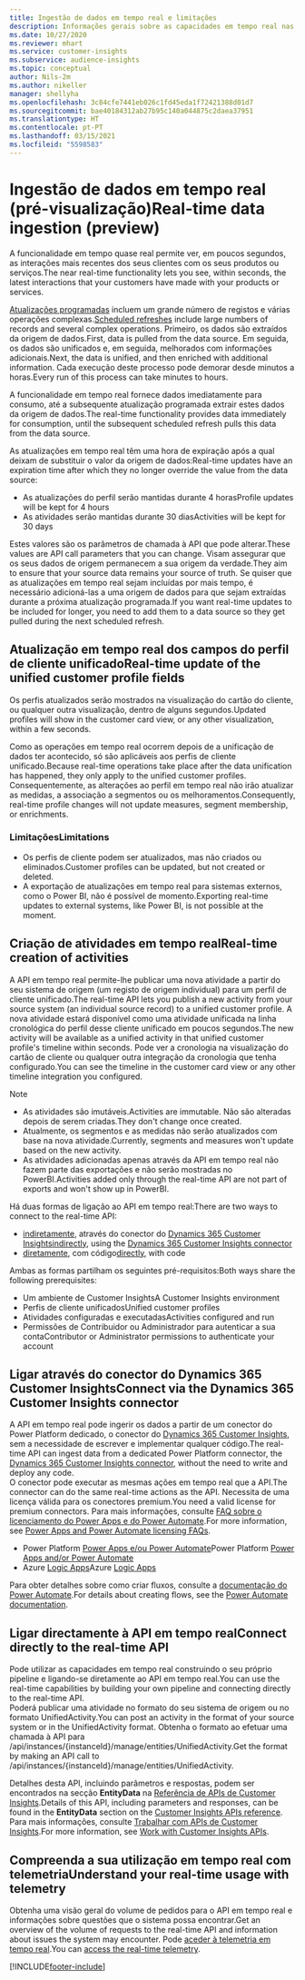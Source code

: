 ```yaml
---
title: Ingestão de dados em tempo real e limitações
description: Informações gerais sobre as capacidades em tempo real nas informações de audiência.
ms.date: 10/27/2020
ms.reviewer: mhart
ms.service: customer-insights
ms.subservice: audience-insights
ms.topic: conceptual
author: Nils-2m
ms.author: nikeller
manager: shellyha
ms.openlocfilehash: 3c84cfe7441eb026c1fd45eda1f72421388d01d7
ms.sourcegitcommit: bae40184312ab27b95c140a044875c2daea37951
ms.translationtype: HT
ms.contentlocale: pt-PT
ms.lasthandoff: 03/15/2021
ms.locfileid: "5598583"
---
```

# <a name="real-time-data-ingestion-preview"></a><span data-ttu-id="32bf2-103">Ingestão de dados em tempo real (pré-visualização)</span><span class="sxs-lookup"><span data-stu-id="32bf2-103">Real-time data ingestion (preview)</span></span>

<span data-ttu-id="32bf2-104">A funcionalidade em tempo quase real permite ver, em poucos segundos, as interações mais recentes dos seus clientes com os seus produtos ou serviços.</span><span class="sxs-lookup"><span data-stu-id="32bf2-104">The near real-time functionality lets you see, within seconds, the latest interactions that your customers have made with your products or services.</span></span>

<span data-ttu-id="32bf2-105">[Atualizações programadas](system.md#schedule-tab) incluem um grande número de registos e várias operações complexas.</span><span class="sxs-lookup"><span data-stu-id="32bf2-105">[Scheduled refreshes](system.md#schedule-tab) include large numbers of records and several complex operations.</span></span> <span data-ttu-id="32bf2-106">Primeiro, os dados são extraídos da origem de dados.</span><span class="sxs-lookup"><span data-stu-id="32bf2-106">First, data is pulled from the data source.</span></span> <span data-ttu-id="32bf2-107">Em seguida, os dados são unificados e, em seguida, melhorados com informações adicionais.</span><span class="sxs-lookup"><span data-stu-id="32bf2-107">Next, the data is unified, and then enriched with additional information.</span></span> <span data-ttu-id="32bf2-108">Cada execução deste processo pode demorar desde minutos a horas.</span><span class="sxs-lookup"><span data-stu-id="32bf2-108">Every run of this process can take minutes to hours.</span></span>

<span data-ttu-id="32bf2-109">A funcionalidade em tempo real fornece dados imediatamente para consumo, até a subsequente atualização programada extrair estes dados da origem de dados.</span><span class="sxs-lookup"><span data-stu-id="32bf2-109">The real-time functionality provides data immediately for consumption, until the subsequent scheduled refresh pulls this data from the data source.</span></span>

<span data-ttu-id="32bf2-110">As atualizações em tempo real têm uma hora de expiração após a qual deixam de substituir o valor da origem de dados:</span><span class="sxs-lookup"><span data-stu-id="32bf2-110">Real-time updates have an expiration time after which they no longer override the value from the data source:</span></span>

- <span data-ttu-id="32bf2-111">As atualizações do perfil serão mantidas durante 4 horas</span><span class="sxs-lookup"><span data-stu-id="32bf2-111">Profile updates will be kept for 4 hours</span></span>
- <span data-ttu-id="32bf2-112">As atividades serão mantidas durante 30 dias</span><span class="sxs-lookup"><span data-stu-id="32bf2-112">Activities will be kept for 30 days</span></span>

<span data-ttu-id="32bf2-113">Estes valores são os parâmetros de chamada à API que pode alterar.</span><span class="sxs-lookup"><span data-stu-id="32bf2-113">These values are API call parameters that you can change.</span></span> <span data-ttu-id="32bf2-114">Visam assegurar que os seus dados de origem permanecem a sua origem da verdade.</span><span class="sxs-lookup"><span data-stu-id="32bf2-114">They aim to ensure that your source data remains your source of truth.</span></span> <span data-ttu-id="32bf2-115">Se quiser que as atualizações em tempo real sejam incluídas por mais tempo, é necessário adicioná-las a uma origem de dados para que sejam extraídas durante a próxima atualização programada.</span><span class="sxs-lookup"><span data-stu-id="32bf2-115">If you want real-time updates to be included for longer, you need to add them to a data source so they get pulled during the next scheduled refresh.</span></span>

## <a name="real-time-update-of-the-unified-customer-profile-fields"></a><span data-ttu-id="32bf2-116">Atualização em tempo real dos campos do perfil de cliente unificado</span><span class="sxs-lookup"><span data-stu-id="32bf2-116">Real-time update of the unified customer profile fields</span></span>

<span data-ttu-id="32bf2-117">Os perfis atualizados serão mostrados na visualização do cartão do cliente, ou qualquer outra visualização, dentro de alguns segundos.</span><span class="sxs-lookup"><span data-stu-id="32bf2-117">Updated profiles will show in the customer card view, or any other visualization, within a few seconds.</span></span>

<span data-ttu-id="32bf2-118">Como as operações em tempo real ocorrem depois de a unificação de dados ter acontecido, só são aplicáveis aos perfis de cliente unificado.</span><span class="sxs-lookup"><span data-stu-id="32bf2-118">Because real-time operations take place after the data unification has happened, they only apply to the unified customer profiles.</span></span> <span data-ttu-id="32bf2-119">Consequentemente, as alterações ao perfil em tempo real não irão atualizar as medidas, a associação a segmentos ou os melhoramentos.</span><span class="sxs-lookup"><span data-stu-id="32bf2-119">Consequently, real-time profile changes will not update measures, segment membership, or enrichments.</span></span>

### <a name="limitations"></a><span data-ttu-id="32bf2-120">Limitações</span><span class="sxs-lookup"><span data-stu-id="32bf2-120">Limitations</span></span>

- <span data-ttu-id="32bf2-121">Os perfis de cliente podem ser atualizados, mas não criados ou eliminados.</span><span class="sxs-lookup"><span data-stu-id="32bf2-121">Customer profiles can be updated, but not created or deleted.</span></span>
- <span data-ttu-id="32bf2-122">A exportação de atualizações em tempo real para sistemas externos, como o Power BI, não é possível de momento.</span><span class="sxs-lookup"><span data-stu-id="32bf2-122">Exporting real-time updates to external systems, like Power BI, is not possible at the moment.</span></span>

## <a name="real-time-creation-of-activities"></a><span data-ttu-id="32bf2-123">Criação de atividades em tempo real</span><span class="sxs-lookup"><span data-stu-id="32bf2-123">Real-time creation of activities</span></span>

<span data-ttu-id="32bf2-124">A API em tempo real permite-lhe publicar uma nova atividade a partir do seu sistema de origem (um registo de origem individual) para um perfil de cliente unificado.</span><span class="sxs-lookup"><span data-stu-id="32bf2-124">The real-time API lets you publish a new activity from your source system (an individual source record) to a unified customer profile.</span></span> <span data-ttu-id="32bf2-125">A nova atividade estará disponível como uma atividade unificada na linha cronológica do perfil desse cliente unificado em poucos segundos.</span><span class="sxs-lookup"><span data-stu-id="32bf2-125">The new activity will be available as a unified activity in that unified customer profile's timeline within seconds.</span></span> <span data-ttu-id="32bf2-126">Pode ver a cronologia na visualização do cartão de cliente ou qualquer outra integração da cronologia que tenha configurado.</span><span class="sxs-lookup"><span data-stu-id="32bf2-126">You can see the timeline in the customer card view or any other timeline integration you configured.</span></span>

> [!NOTE]
>
> - <span data-ttu-id="32bf2-127">As atividades são imutáveis.</span><span class="sxs-lookup"><span data-stu-id="32bf2-127">Activities are immutable.</span></span> <span data-ttu-id="32bf2-128">Não são alteradas depois de serem criadas.</span><span class="sxs-lookup"><span data-stu-id="32bf2-128">They don't change once created.</span></span>
> - <span data-ttu-id="32bf2-129">Atualmente, os segmentos e as medidas não serão atualizados com base na nova atividade.</span><span class="sxs-lookup"><span data-stu-id="32bf2-129">Currently, segments and measures won't update based on the new activity.</span></span>
> - <span data-ttu-id="32bf2-130">As atividades adicionadas apenas através da API em tempo real não fazem parte das exportações e não serão mostradas no PowerBI.</span><span class="sxs-lookup"><span data-stu-id="32bf2-130">Activities added only through the real-time API are not part of exports and won't show up in PowerBI.</span></span>

<span data-ttu-id="32bf2-131">Há duas formas de ligação ao API em tempo real:</span><span class="sxs-lookup"><span data-stu-id="32bf2-131">There are two ways to connect to the real-time API:</span></span>

- <span data-ttu-id="32bf2-132">[indiretamente](#connect-via-the-dynamics-365-customer-insights-connector), através do conector do [Dynamics 365 Customer Insights](/connectors/customerinsights/)</span><span class="sxs-lookup"><span data-stu-id="32bf2-132">[indirectly](#connect-via-the-dynamics-365-customer-insights-connector), using the [Dynamics 365 Customer Insights connector](/connectors/customerinsights/)</span></span>
- <span data-ttu-id="32bf2-133">[diretamente](#connect-directly-to-the-real-time-api), com código</span><span class="sxs-lookup"><span data-stu-id="32bf2-133">[directly](#connect-directly-to-the-real-time-api), with code</span></span>

<span data-ttu-id="32bf2-134">Ambas as formas partilham os seguintes pré-requisitos:</span><span class="sxs-lookup"><span data-stu-id="32bf2-134">Both ways share the following prerequisites:</span></span>

- <span data-ttu-id="32bf2-135">Um ambiente de Customer Insights</span><span class="sxs-lookup"><span data-stu-id="32bf2-135">A Customer Insights environment</span></span>
- <span data-ttu-id="32bf2-136">Perfis de cliente unificados</span><span class="sxs-lookup"><span data-stu-id="32bf2-136">Unified customer profiles</span></span>
- <span data-ttu-id="32bf2-137">Atividades configuradas e executadas</span><span class="sxs-lookup"><span data-stu-id="32bf2-137">Activities configured and run</span></span>
- <span data-ttu-id="32bf2-138">Permissões de Contribuidor ou Administrador para autenticar a sua conta</span><span class="sxs-lookup"><span data-stu-id="32bf2-138">Contributor or Administrator permissions to authenticate your account</span></span>

## <a name="connect-via-the-dynamics-365-customer-insights-connector"></a><span data-ttu-id="32bf2-139">Ligar através do conector do Dynamics 365 Customer Insights</span><span class="sxs-lookup"><span data-stu-id="32bf2-139">Connect via the Dynamics 365 Customer Insights connector</span></span>

<span data-ttu-id="32bf2-140">A API em tempo real pode ingerir os dados a partir de um conector do Power Platform dedicado, o conector do [Dynamics 365 Customer Insights](/connectors/customerinsights/), sem a necessidade de escrever e implementar qualquer código.</span><span class="sxs-lookup"><span data-stu-id="32bf2-140">The real-time API can ingest data from a dedicated Power Platform connector, the [Dynamics 365 Customer Insights connector](/connectors/customerinsights/), without the need to write and deploy any code.</span></span>    
<span data-ttu-id="32bf2-141">O conector pode executar as mesmas ações em tempo real que a API.</span><span class="sxs-lookup"><span data-stu-id="32bf2-141">The connector can do the same real-time actions as the API.</span></span> <span data-ttu-id="32bf2-142">Necessita de uma licença válida para os conectores premium.</span><span class="sxs-lookup"><span data-stu-id="32bf2-142">You need a valid license for premium connectors.</span></span> <span data-ttu-id="32bf2-143">Para mais informações, consulte [FAQ sobre o licenciamento do Power Apps e do Power Automate](/power-platform/admin/powerapps-flow-licensing-faq).</span><span class="sxs-lookup"><span data-stu-id="32bf2-143">For more information, see [Power Apps and Power Automate licensing FAQs](/power-platform/admin/powerapps-flow-licensing-faq).</span></span>

- <span data-ttu-id="32bf2-144">Power Platform [Power Apps e/ou Power Automate](/connectors/)</span><span class="sxs-lookup"><span data-stu-id="32bf2-144">Power Platform [Power Apps and/or Power Automate](/connectors/)</span></span>
- <span data-ttu-id="32bf2-145">Azure [Logic Apps](/azure/connectors/apis-list)</span><span class="sxs-lookup"><span data-stu-id="32bf2-145">Azure [Logic Apps](/azure/connectors/apis-list)</span></span>

<span data-ttu-id="32bf2-146">Para obter detalhes sobre como criar fluxos, consulte a [documentação do Power Automate](/power-automate/).</span><span class="sxs-lookup"><span data-stu-id="32bf2-146">For details about creating flows, see the [Power Automate documentation](/power-automate/).</span></span>

## <a name="connect-directly-to-the-real-time-api"></a><span data-ttu-id="32bf2-147">Ligar directamente à API em tempo real</span><span class="sxs-lookup"><span data-stu-id="32bf2-147">Connect directly to the real-time API</span></span>

<span data-ttu-id="32bf2-148">Pode utilizar as capacidades em tempo real construindo o seu próprio pipeline e ligando-se diretamente ao API em tempo real.</span><span class="sxs-lookup"><span data-stu-id="32bf2-148">You can use the real-time capabilities by building your own pipeline and connecting directly to the real-time API.</span></span>    
<span data-ttu-id="32bf2-149">Poderá publicar uma atividade no formato do seu sistema de origem ou no formato UnifiedActivity.</span><span class="sxs-lookup"><span data-stu-id="32bf2-149">You can post an activity in the format of your source system or in the UnifiedActivity format.</span></span> <span data-ttu-id="32bf2-150">Obtenha o formato ao efetuar uma chamada à API para /api/instances/{instanceId}/manage/entities/UnifiedActivity.</span><span class="sxs-lookup"><span data-stu-id="32bf2-150">Get the format by making an API call to /api/instances/{instanceId}/manage/entities/UnifiedActivity.</span></span>

<span data-ttu-id="32bf2-151">Detalhes desta API, incluindo parâmetros e respostas, podem ser encontrados na secção **EntityData** na [Referência de APIs de Customer Insights](https://developer.ci.ai.dynamics.com/api-details#api=CustomerInsights).</span><span class="sxs-lookup"><span data-stu-id="32bf2-151">Details of this API, including parameters and responses, can be found in the **EntityData** section on the [Customer Insights APIs reference](https://developer.ci.ai.dynamics.com/api-details#api=CustomerInsights).</span></span> <span data-ttu-id="32bf2-152">Para mais informações, consulte [Trabalhar com APIs de Customer Insights](apis.md).</span><span class="sxs-lookup"><span data-stu-id="32bf2-152">For more information, see [Work with Customer Insights APIs](apis.md).</span></span>

## <a name="understand-your-real-time-usage-with-telemetry"></a><span data-ttu-id="32bf2-153">Compreenda a sua utilização em tempo real com telemetria</span><span class="sxs-lookup"><span data-stu-id="32bf2-153">Understand your real-time usage with telemetry</span></span>

<span data-ttu-id="32bf2-154">Obtenha uma visão geral do volume de pedidos para o API em tempo real e informações sobre questões que o sistema possa encontrar.</span><span class="sxs-lookup"><span data-stu-id="32bf2-154">Get an overview of the volume of requests to the real-time API and information about issues the system may encounter.</span></span> <span data-ttu-id="32bf2-155">Pode [aceder à telemetria em tempo real](system.md#api-usage-tab).</span><span class="sxs-lookup"><span data-stu-id="32bf2-155">You can [access the real-time telemetry](system.md#api-usage-tab).</span></span> 


[!INCLUDE[footer-include](../includes/footer-banner.md)]